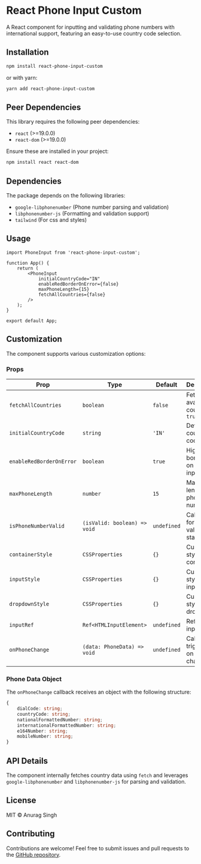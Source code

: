 # React Phone Input Custom

A React component for inputting and validating phone numbers with international support, featuring an easy-to-use country code selection.

## Installation

```sh
npm install react-phone-input-custom
```

or with yarn:

```sh
yarn add react-phone-input-custom
```

## Peer Dependencies

This library requires the following peer dependencies:

- `react` (>=19.0.0)
- `react-dom` (>=19.0.0)

Ensure these are installed in your project:

```sh
npm install react react-dom
```

## Dependencies

The package depends on the following libraries:

- `google-libphonenumber` (Phone number parsing and validation)
- `libphonenumber-js` (Formatting and validation support)
- `tailwind` (For css and styles)

## Usage

```tsx
import PhoneInput from 'react-phone-input-custom';

function App() {
    return (
        <PhoneInput 
            initialCountryCode="IN" 
            enableRedBorderOnError={false} 
            maxPhoneLength={15} 
            fetchAllCountries={false}
        />
    );
}

export default App;
```

## Customization

The component supports various customization options:

### Props

| Prop                     | Type                         | Default     | Description                               |
|--------------------------|------------------------------|-------------|-------------------------------------------|
| `fetchAllCountries`      | `boolean`                    | `false`     | Fetches all available countries if `true` |
| `initialCountryCode`     | `string`                     | `'IN'`      | Default country code                      |
| `enableRedBorderOnError` | `boolean`                    | `true`      | Highlights border red on invalid input    |
| `maxPhoneLength`         | `number`                     | `15`        | Maximum length of phone number            |
| `isPhoneNumberValid`     | `(isValid: boolean) => void` | `undefined` | Callback for validation state             |
| `containerStyle`         | `CSSProperties`              | `{}`        | Custom styles for container               |
| `inputStyle`             | `CSSProperties`              | `{}`        | Custom styles for input field             |
| `dropdownStyle`          | `CSSProperties`              | `{}`        | Custom styles for dropdown                |
| `inputRef`               | `Ref<HTMLInputElement>`      | `undefined` | Ref for the input field                   |
| `onPhoneChange`          | `(data: PhoneData) => void`  | `undefined` | Callback triggered on input change        |

### Phone Data Object

The `onPhoneChange` callback receives an object with the following structure:

```ts
{
    dialCode: string;
    countryCode: string;
    nationalFormattedNumber: string;
    internationalFormattedNumber: string;
    e164Number: string;
    mobileNumber: string;
}
```

## API Details

The component internally fetches country data using `fetch` and leverages `google-libphonenumber` and `libphonenumber-js` for parsing and validation.

## License

MIT © Anurag Singh

## Contributing

Contributions are welcome! Feel free to submit issues and pull requests to the [GitHub repository](https://github.com/Anurockk/react-phone-input-custom).

